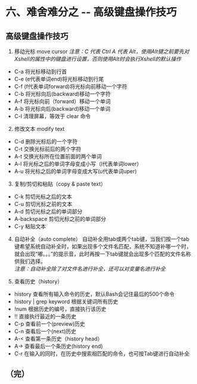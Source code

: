 # 六、难舍难分之 -- 高级键盘操作技巧

## 高级键盘操作技巧
1. 移动光标 move cursor
*注意：C 代表 Ctrl  A 代表 Alt，使用Alt键之前要先对Xshell的属性中的键盘进行设置，否则使用Alt时会执行Xshell的默认操作*  

- C-a 将光标移动到行首  
- C-e (e代表单词end)将光标移动到行尾
- C-f (f代表单词forward)将光标向前移动一个字符
- C-b 将光标向后(backward)移动一个字符
- A-f 将光标向前（forward）移动一个单词
- A-b 将光标向后(backward)移动一个单词
- C-l 清理屏幕，等效于 clear 命令

2. 修改文本 modify text
- C-d 删除光标后的一个字符
- C-t 交换光标前后的两个字符
- A-t 交换光标所在位置前面的两个单词
- A-l 将光标之后的单词字母变成小写（l代表单词lower）
- A-u 将光标之后的单词字母变成大写(u代表单词uper)

3. 复制/剪切和粘贴（copy & paste text）
- C-k 剪切光标之后的文本
- C-u 剪切光标之前的文本
- A-d 剪切光标之后的单词部分
- A-backspace 剪切光标之前的单词部分
- C-y 粘贴文本

4. 自动补全（auto complete）
自动补全用tab或两个tab键，当我们按一个tab键希望系统自动补全时，如果出现多个文件名匹配，系统不知道补哪一个时，就会出现“嘟。。。”的提示音，此时再按一下tab键就会出现多个匹配的文件名称供我们选择。  
*注意：自动补全除了对文件名进行补全，还可以对变量名进行补全*

5. 查看历史（history）
  - history 查看所有输入命令的历史，默认Bash会记住最后的500个命令
  - history | grep keyword 根据关键词所有历史
  - !num 根据历史的编号，直接执行该历史
  - !! 直接执行最近的一条历史
  - C-p 查看前一个(preview)历史
  - C-n 查看后一个(next)历史
  - A-< 查看第一条历史（history head）
  - A-> 查看最后一个条历史(history end)
  - C-r 在输入的同时，在历史中搜索相匹配的命令，也可按Tab键进行自动补全

## （完）